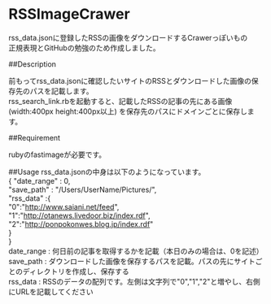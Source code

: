 RSSImageCrawer
====

rss_data.jsonに登録したRSSの画像をダウンロードするCrawerっぽいもの  
正規表現とGitHubの勉強のため作成しました。  

##Description

前もってrss_data.jsonに確認したいサイトのRSSとダウンロードした画像の保存先のパスを記載します。  
rss_search_link.rbを起動すると、記載したRSSの記事の先にある画像(width:400px height:400px以上)  を保存先のパスにドメインごとに保存します。  

##Requirement

rubyのfastimageが必要です。

##Usage
rss_data.jsonの中身は以下のようになっています。  
{	"date_range" : 0,  
	"save_path"  : "/Users/UserName/Pictures/",  
	"rss_data"   :{  
		"0":"http://www.saiani.net/feed",  
		"1":"http://otanews.livedoor.biz/index.rdf",  
		"2":"http://ponpokonwes.blog.jp/index.rdf"  
	}  
}  
date_range : 何日前の記事を取得するかを記載（本日のみの場合は、0を記述）  
save_path  : ダウンロードした画像を保存するパスを記載。パスの先にサイトごとのディレクトリを作成し、保存する  
rss_data   : RSSのデータの配列です。左側は文字列で"0","1","2"と増やし、右側にURLを記載してください  